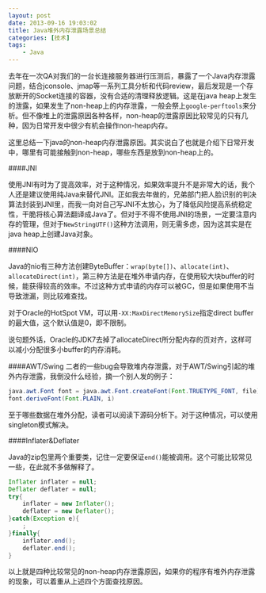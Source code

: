 ```yaml
---
layout: post
date: 2013-09-16 19:03:02
title: Java堆外内存泄露场景总结
categories: [技术]
tags:
	- Java
---
```


去年在一次QA对我们的一台长连接服务器进行压测后，暴露了一个Java内存泄露问题，结合jconsole、jmap等一系列工具分析和代码review，最后发现是一个存放断开的Socket连接的容器，没有合适的清理释放逻辑。这是在java heap上发生的泄露，如果发生了non-heap上的内存泄露，一般会祭上`google-perftools`来分析。但不像堆上的泄露原因各种各样，non-heap的泄露原因比较常见的只有几种，因为日常开发中很少有机会操作non-heap内存。

这里总结一下java的non-heap内存泄露原因。其实说白了也就是介绍下日常开发中，哪里有可能接触到non-heap，哪些东西是放到non-heap上的。

####JNI

使用JNI有时为了提高效率，对于这种情况，如果效率提升不是非常大的话，我个人还是建议使用纯Java来替代JNI。正如我去年做的，兄弟部门把人脸识别的判决算法封装到JNI里，而我一向对自己写JNI不太放心，为了降低风险提高系统稳定性，干脆将核心算法翻译成Java了。但对于不得不使用JNI的场景，一定要注意内存的管理，但对于`NewStringUTF()`这种方法调用，则无需多虑，因为这其实是在java heap上创建Java对象。

####NIO

Java的nio有三种方法创建ByteBuffer：`wrap(byte[])`、`allocate(int)`、`allocateDirect(int)`，第三种方法是在堆外申请内存，在使用较大块buffer的时候，能获得较高的效率。不过这种方式申请的内存可以被GC，但是如果使用不当导致泄漏，则比较难查找。

对于Oracle的HotSpot VM，可以用`-XX:MaxDirectMemorySize`指定direct buffer的最大值，这个默认值是0，即不限制。

说句题外话，Oracle的JDK7去掉了allocateDirect所分配内存的页对齐，这样可以减小分配很多小buffer的内存消耗。


####AWT/Swing
二者的一些bug会导致堆内存泄露，对于AWT/Swing引起的堆外内存泄露，我倒没什么经验，摘一个别人发的例子：

```java
java.awt.Font font = java.awt.Font.createFont(Font.TRUETYPE_FONT, file);
font.deriveFont(Font.PLAIN, i)
```

至于哪些数据在堆外分配，读者可以阅读下源码分析下。对于这种情况，可以使用singleton模式解决。


####Inflater&Deflater

Java的zip包里两个重要类，记住一定要保证`end()`能被调用。这个可能比较常见一些，在此就不多做解释了。

```java
Inflater inflater = null;
Deflater deflater = null;
try{
	inflater = new Inflater();
   	deflater = new Deflater();
}catch(Exception e){
    ;
}finally{
    inflater.end();
	deflater.end();
}
```

以上就是四种比较常见的non-heap内存泄露原因，如果你的程序有堆外内存泄露的现象，可以着重从上述四个方面查找原因。
